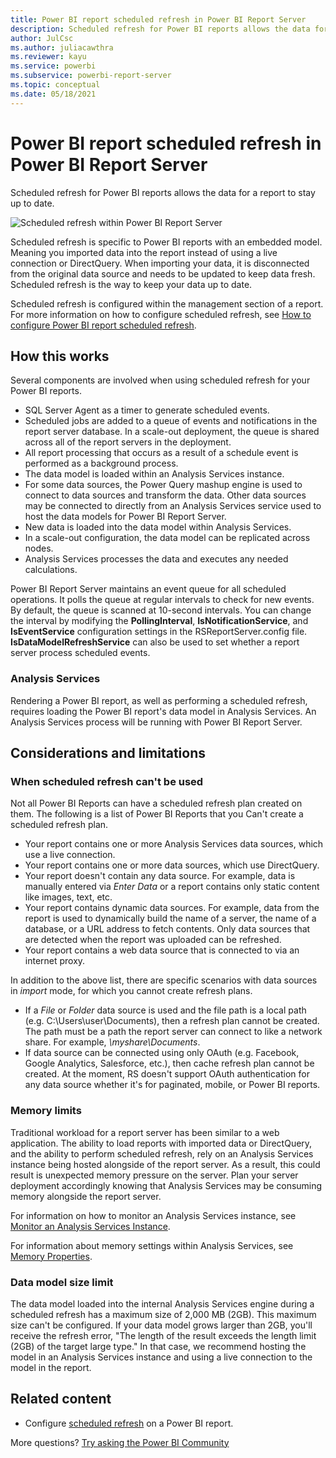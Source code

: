 ```yaml
---
title: Power BI report scheduled refresh in Power BI Report Server
description: Scheduled refresh for Power BI reports allows the data for a report with an embedded model to stay up to date.
author: JulCsc
ms.author: juliacawthra
ms.reviewer: kayu
ms.service: powerbi
ms.subservice: powerbi-report-server
ms.topic: conceptual
ms.date: 05/18/2021
---
```

# Power BI report scheduled refresh in Power BI Report Server
Scheduled refresh for Power BI reports allows the data for a report to stay up to date.

![Scheduled refresh within Power BI Report Server](media/scheduled-refresh/scheduled-refresh-success.png)

Scheduled refresh is specific to Power BI reports with an embedded model. Meaning you imported data into the report instead of using a live connection or DirectQuery. When importing your data, it is disconnected from the original data source and needs to be updated to keep data fresh. Scheduled refresh is the way to keep your data up to date.

Scheduled refresh is configured within the management section of a report. For more information on how to configure scheduled refresh, see [How to configure Power BI report scheduled refresh](configure-scheduled-refresh.md).

## How this works
Several components are involved when using scheduled refresh for your Power BI reports.

* SQL Server Agent as a timer to generate scheduled events.
* Scheduled jobs are added to a queue of events and notifications in the report server database. In a scale-out deployment, the queue is shared across all of the report servers in the deployment.
* All report processing that occurs as a result of a schedule event is performed as a background process.
* The data model is loaded within an Analysis Services instance.
* For some data sources, the Power Query mashup engine is used to connect to data sources and transform the data. Other data sources may be connected to directly from an Analysis Services service used to host the data models for Power BI Report Server.
* New data is loaded into the data model within Analysis Services.
* In a scale-out configuration, the data model can be replicated across nodes.
* Analysis Services processes the data and executes any needed calculations.

Power BI Report Server maintains an event queue for all scheduled operations. It polls the queue at regular intervals to check for new events. By default, the queue is scanned at 10-second intervals. You can change the interval by modifying the **PollingInterval**, **IsNotificationService**, and **IsEventService** configuration settings in the RSReportServer.config file. **IsDataModelRefreshService** can also be used to set whether a report server process scheduled events.

### Analysis Services
Rendering a Power BI report, as well as performing a scheduled refresh, requires loading the Power BI report's data model in Analysis Services. An Analysis Services process will be running with Power BI Report Server.

## Considerations and limitations
### When scheduled refresh can't be used
Not all Power BI Reports can have a scheduled refresh plan created on them. The following is a list of Power BI Reports that you Can't create a scheduled refresh plan.

* Your report contains one or more Analysis Services data sources, which use a live connection.
* Your report contains one or more data sources, which use DirectQuery.
* Your report doesn't contain any data source. For example, data is manually entered via *Enter Data* or a report contains only static content like images, text, etc.
* Your report contains dynamic data sources. For example, data from the report is used to dynamically build the name of a server, the name of a database, or a URL address to fetch contents. Only data sources that are detected when the report was uploaded can be refreshed.
* Your report contains a web data source that is connected to via an internet proxy.

In addition to the above list, there are specific scenarios with data sources in *import* mode, for which you cannot create refresh plans.

* If a *File* or *Folder* data source is used and the file path is a local path (e.g. C:\Users\user\Documents), then a refresh plan cannot be created. The path must be a path the report server can connect to like a network share. For example, *\\myshare\Documents*.
* If data source can be connected using only OAuth (e.g. Facebook, Google Analytics, Salesforce, etc.), then cache refresh plan cannot be created. At the moment, RS doesn't support OAuth authentication for any data source whether it's for paginated, mobile, or Power BI reports.

### Memory limits
Traditional workload for a report server has been similar to a web application. The ability to load reports with imported data or DirectQuery, and the ability to perform scheduled refresh, rely on an Analysis Services instance being hosted alongside of the report server. As a result, this could result is unexpected memory pressure on the server. Plan your server deployment accordingly knowing that Analysis Services may be consuming memory alongside the report server.

For information on how to monitor an Analysis Services instance, see [Monitor an Analysis Services Instance](/sql/analysis-services/instances/monitor-an-analysis-services-instance).

For information about memory settings within Analysis Services, see [Memory Properties](/sql/analysis-services/server-properties/memory-properties).

### Data model size limit
The data model loaded into the internal Analysis Services engine during a scheduled refresh has a maximum size of 2,000 MB (2GB). This maximum size can't be configured. If your data model grows larger than 2GB, you'll receive the refresh error, "The length of the result exceeds the length limit (2GB) of the target large type." In that case, we recommend hosting the model in an Analysis Services instance and using a live connection to the model in the report.

## Related content

* Configure [scheduled refresh](configure-scheduled-refresh.md) on a Power BI report.

More questions? [Try asking the Power BI Community](https://community.powerbi.com/)
